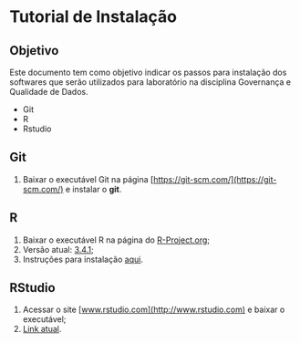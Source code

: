 # Tutorial de Instalação

## Objetivo
Este documento tem como objetivo indicar os passos para instalação dos softwares que serão utilizados para laboratório na disciplina Governança e Qualidade de Dados.
* Git
* R
* Rstudio

## Git
1. Baixar o executável Git na página [https://git-scm.com/](https://git-scm.com/) e instalar o **git**.

## R
1. Baixar o executável R na página do [R-Project.org](https://cloud.r-project.org/bin/windows/);
2. Versão atual: [3.4.1](https://cloud.r-project.org/bin/windows/base/);
3. Instruções para instalação [aqui](https://cloud.r-project.org/bin/windows/base/README.R-3.4.1).

## RStudio
1. Acessar o site [www.rstudio.com](http://www.rstudio.com) e baixar o executável;
2. [Link atual](https://www.rstudio.com/products/rstudio/download/).



